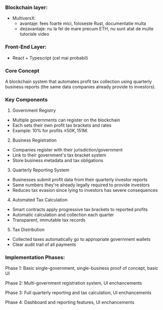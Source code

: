 ### Blockchain layer: 
* MultiversX:
    - avantaje: fees foarte mici, foloseste Rust, documentatie multa
    - dezavantaje: nu la fel de mare precum ETH, nu sunt atat de multe tutoriale video

 ### Front-End Layer:

 - React + Typescript (cel mai probabil)
  
### Core Concept
A blockchain system that automates profit tax collection using quarterly business reports (the same data companies already provide to investors).

### Key Components
1. Government Registry
- Multiple governments can register on the blockchain
- Each sets their own profit tax brackets and rates
- Example: 10% for profits ≤$50K, 15% for >500K, 20% for >$1M.

2. Business Registration
- Companies register with their jurisdiction/government
- Link to their government's tax bracket system
- Store business metadata and tax obligations

3. Quarterly Reporting System
- Businesses submit profit data from their quarterly investor reports
- Same numbers they're already legally required to provide investors
- Reduces tax evasion since lying to investors has severe consequences

4. Automated Tax Calculation
- Smart contracts apply progressive tax brackets to reported profits
- Automatic calculation and collection each quarter
- Transparent, immutable tax records

5. Tax Distribution
- Collected taxes automatically go to appropriate government wallets
- Clear audit trail of all payments


### Implementation Phases:
Phase 1: Basic single-government, single-business proof of concept, basic UI

Phase 2: Multi-government registration system, UI enchancements

Phase 3: Full quarterly reporting and tax calculation, UI enchancements

Phase 4: Dashboard and reporting features, UI enchancements

